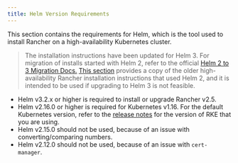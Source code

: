```yaml
---
title: Helm Version Requirements
---
```


<head>
  <link rel="canonical" href="https://ranchermanager.docs.rancher.com/getting-started/installation-and-upgrade/resources/helm-version-requirements"/>
</head>

This section contains the requirements for Helm, which is the tool used to install Rancher on a high-availability Kubernetes cluster.

> The installation instructions have been updated for Helm 3. For migration of installs started with Helm 2, refer to the official [Helm 2 to 3 Migration Docs.](https://helm.sh/blog/migrate-from-helm-v2-to-helm-v3/) [This section](/versioned_docs/version-2.0-2.4/getting-started/installation-and-upgrade/advanced-options/advanced-use-cases/helm2/helm2.md) provides a copy of the older high-availability Rancher installation instructions that used Helm 2, and it is intended to be used if upgrading to Helm 3 is not feasible.

<DeprecationHelm2 />

- Helm v3.2.x or higher is required to install or upgrade Rancher v2.5.
- Helm v2.16.0 or higher is required for Kubernetes v1.16. For the default Kubernetes version, refer to the [release notes](https://github.com/rancher/rke/releases) for the version of RKE that you are using.
- Helm v2.15.0 should not be used, because of an issue with converting/comparing numbers.
- Helm v2.12.0 should not be used, because of an issue with `cert-manager`.
